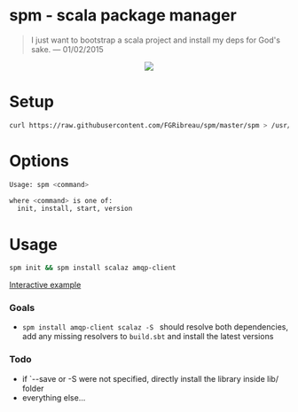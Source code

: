 # spm - scala package manager


> I just want to bootstrap a scala project and install my deps for God's sake.
> — 01/02/2015


<p align="center"><a href="http://showterm.io/a84c337eaa9c560b730f2"><img src="https://cloud.githubusercontent.com/assets/138050/9618490/29613718-5107-11e5-94d1-c45a989ab05e.png"/></a></p>

# Setup

```bash
curl https://raw.githubusercontent.com/FGRibreau/spm/master/spm > /usr/local/bin/spm
```

# Options

```bash
Usage: spm <command>

where <command> is one of:
  init, install, start, version
```

# Usage

```bash
spm init && spm install scalaz amqp-client
```

[Interactive example](http://showterm.io/a84c337eaa9c560b730f2)

### Goals

- `spm install amqp-client scalaz -S ` should resolve both dependencies, add any missing resolvers to `build.sbt` and install the latest versions

### Todo

- if `--save or -S were not specified, directly install the library inside lib/ folder
- everything else...
